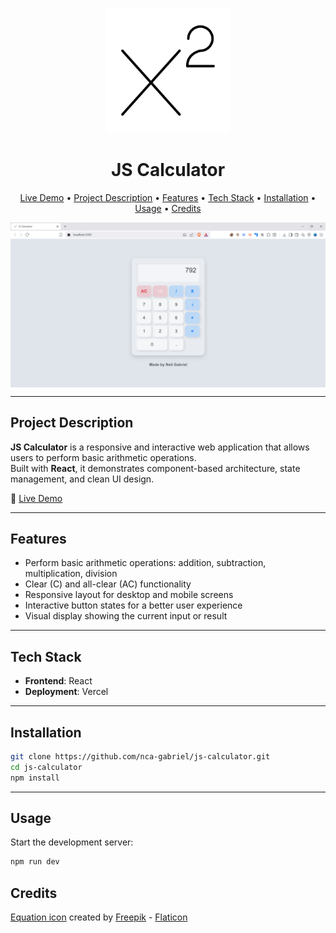 <p align="center">
  <a href="https://js-calculator-six-gray.vercel.app/" target="_blank">
    <img src="./public/logo.png" alt="JS Calculator" width="200"/>
  </a>
</p>

<h1 align="center">JS Calculator</h1>

<p align="center">
  <a href="https://js-calculator-six-gray.vercel.app/" target="_blank">Live Demo</a> •
  <a href="#project-description">Project Description</a> •
  <a href="#features">Features</a> •
  <a href="#tech-stack">Tech Stack</a> •
  <a href="#installation">Installation</a> •
  <a href="#usage">Usage</a> •
    <a href="#credits">Credits</a>
</p>

<img src="./public/sample.png" alt="JS Calculator App Screenshot" align="center" width="auto" height="auto">

---

## Project Description

**JS Calculator** is a responsive and interactive web application that allows users to perform basic arithmetic operations.  
Built with **React**, it demonstrates component-based architecture, state management, and clean UI design.

🔗 [Live Demo](https://js-calculator-six-gray.vercel.app/)

---

## Features

- Perform basic arithmetic operations: addition, subtraction, multiplication, division
- Clear (C) and all-clear (AC) functionality
- Responsive layout for desktop and mobile screens
- Interactive button states for a better user experience
- Visual display showing the current input or result

---

## Tech Stack

- **Frontend**: React
- **Deployment**: Vercel

---

## Installation

```bash
git clone https://github.com/nca-gabriel/js-calculator.git
cd js-calculator
npm install


```

---

## Usage

Start the development server:

```bash
npm run dev
```
## Credits
[Equation icon](https://www.flaticon.com/free-icon/equation_18978291) created by [Freepik](https://www.flaticon.com/authors/freepik) - [Flaticon](https://www.flaticon.com/)

